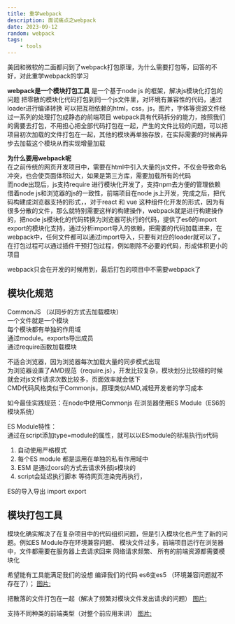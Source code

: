```yaml
---
title: 重学webpack
description: 面试痛点之webpack
date: 2023-09-12
random: webpack
tags:
    - tools
---
```


美团和微软的二面都问到了webpack打包原理，为什么需要打包等，回答的不好，对此重学webpack的学习

**webpack是一个模块打包工具**  是一个基于node js 的框架，解决js模块化打包的问题
把零散的模块化代码打包到同一个js文件里，对环境有兼容性的代码，通过loader进行编译转换
可以把互相依赖的html，css，js，图片，字体等资源文件经过一系列的处理打包成静态的前端项目
webpack具有代码拆分的能力，按照我们的需要去打包，不用担心把全部代码打包在一起，产生的文件比较的问题，可以把项目初次加载的文件打包在一起，其他的模块再单独存放，在实际需要的时候再异步去加载这个模块从而实现增量加载

**为什么要用webpack呢**  
在之前传统的网页开发项目中，需要在html中引入大量的js文件，不仅会导致命名冲突，也会使页面体积过大，如果是第三方库，需要加载所有的代码  
而node出现后，js支持require 进行模块化开发了，支持npm去方便的管理依赖
借着node js和浏览器的js的一致性，前端项目在node js上开发，完成之后，把代码构建成浏览器支持的形式，，对于react 和 vue 这种组件化开发的形式，因为有很多分散的文件，那么就特别需要这样的构建操作，webpack就是进行构建操作的，把node js模块化的代码转换为浏览器可执行的代码，提供了es6的import export的模块化支持，通过分析import导入的依赖，把需要的代码加载进来，在webpack中，任何文件都可以通过import导入，只要有对应的loader就可以了，在打包过程可以通过插件干预打包过程，例如剔除不必要的代码，形成体积更小的项目

webpack只会在开发的时候用到，最后打包的项目中不需要webpack了

## 模块化规范
CommonJS （以同步的方式去加载模块）  
一个文件就是一个模块  
每个模块都有单独的作用域  
通过module。exports导出成员  
通过require函数加载模块  

不适合浏览器，因为浏览器每次加载大量的同步模式出现  
为浏览器设置了AMD规范（require.js），开发比较复杂，模块划分比较细的时候就会对js文件请求次数比较多，页面效率就会低下  
CMD代码风格类似于Commonjs，原理类似AMD,减轻开发者的学习成本  

如今最佳实践规范：在node中使用Commonjs  在浏览器使用ES Module（ES6的模块系统）  

ES Module特性：  
通过在script添加type=module的属性，就可以以ESmodule的标准执行js代码
 1. 自动使用严格模式
 2. 每个ES module 都是运用在单独的私有作用域中
 3. ESM 是通过cors的方式去请求外部js模块的
 4. script会延迟执行脚本 等待网页渲染完再执行，

ES的导入导出
import  export



## 模块打包工具
模块化确实解决了在复杂项目中的代码组织问题，但是引入模块化也产生了新的问题。例如ES Module存在环境兼容问题、 模块文件过多，前端项目运行在浏览器中，文件都需要在服务器上去请求回来  网络请求频繁、 所有的前端资源都需要模块化

希望能有工具能满足我们的设想
编译我们的代码  es6变es5 （环境兼容问题就不存在了）；
[图片:](https://uploader.shimo.im/f/RwMDatD0r11yAW81.png!thumbnail?accessToken=eyJhbGciOiJIUzI1NiIsImtpZCI6ImRlZmF1bHQiLCJ0eXAiOiJKV1QifQ.eyJleHAiOjE2OTQ1OTk5MTcsImZpbGVHVUlEIjoiOTAzMEoxV01aeVRnR0xrdyIsImlhdCI6MTY5NDU5OTYxNywiaXNzIjoidXBsb2FkZXJfYWNjZXNzX3Jlc291cmNlIiwidXNlcklkIjo3MjA3MjQwN30.hAgIXAzNkEP7gicY_94jJv1-2--RArvRGkAG6rnN4RU)

把散落的文件打包在一起（解决了频繁对模块文件发出请求的问题）
[图片:](https://uploader.shimo.im/f/SHjG8H1hWpAVTryL.png!thumbnail?accessToken=eyJhbGciOiJIUzI1NiIsImtpZCI6ImRlZmF1bHQiLCJ0eXAiOiJKV1QifQ.eyJleHAiOjE2OTQ1OTk5MTcsImZpbGVHVUlEIjoiOTAzMEoxV01aeVRnR0xrdyIsImlhdCI6MTY5NDU5OTYxNywiaXNzIjoidXBsb2FkZXJfYWNjZXNzX3Jlc291cmNlIiwidXNlcklkIjo3MjA3MjQwN30.hAgIXAzNkEP7gicY_94jJv1-2--RArvRGkAG6rnN4RU)

支持不同种类的前端类型（对整个前应用来讲）
[图片: ](https://uploader.shimo.im/f/MPQBVJgbo9Vdzkk4.png!thumbnail?accessToken=eyJhbGciOiJIUzI1NiIsImtpZCI6ImRlZmF1bHQiLCJ0eXAiOiJKV1QifQ.eyJleHAiOjE2OTQ1OTk5MTcsImZpbGVHVUlEIjoiOTAzMEoxV01aeVRnR0xrdyIsImlhdCI6MTY5NDU5OTYxNywiaXNzIjoidXBsb2FkZXJfYWNjZXNzX3Jlc291cmNlIiwidXNlcklkIjo3MjA3MjQwN30.hAgIXAzNkEP7gicY_94jJv1-2--RArvRGkAG6rnN4RU)

